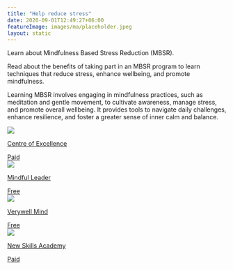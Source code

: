 ```yaml
---
title: "Help reduce stress"
date: 2020-09-01T12:49:27+06:00
featureImage: images/ma/placeholder.jpeg
layout: static
---
```


Learn about Mindfulness Based Stress Reduction (MBSR).

Read about the benefits of taking part in an MBSR program to learn techniques that reduce stress, enhance wellbeing, and promote mindfulness.

Learning MBSR involves engaging in mindfulness practices, such as meditation and gentle movement, to cultivate awareness, manage stress, and promote overall wellbeing. It provides tools to navigate daily challenges, enhance resilience, and foster a greater sense of inner calm and balance.

<a class="ma-link" href="https://www.centreofexcellence.com/shop/mindfulness-based-stress-reduction-mbsr-diploma-course/"><div class="ma-card ma-card-Learning"><div class="ma-icon"><img src ="/images/Icon-pound - learning - opacity.svg"/></div><div class="ma-name"><p>Centre of Excellence</p></div><div class="ma-paid-text"><span>Paid</span></div></div></a><a class="ma-link" href="https://www.mindfulleader.org/what-is-mbsr"><div class="ma-card ma-card-Learning"><div class="ma-icon"><img src ="/images/Icon-check - learning - opacity.svg"/></div><div class="ma-name"><p>Mindful Leader</p></div><div class="ma-paid-text"><span>Free</span></div></div></a><a class="ma-link" href="https://www.verywellmind.com/benefits-of-mindfulness-based-stress-reduction-88861"><div class="ma-card ma-card-Learning"><div class="ma-icon"><img src ="/images/Icon-check - learning - opacity.svg"/></div><div class="ma-name"><p>Verywell Mind</p></div><div class="ma-paid-text"><span>Free</span></div></div></a><a class="ma-link" href="https://www.awin1.com/cread.php?awinmid=31125&awinaffid=1198638&ued=https%3A%2F%2Fnewskillsacademy.com%2F"><div class="ma-card ma-card-Learning"><div class="ma-icon"><img src ="/images/Icon-pound - learning - opacity.svg"/></div><div class="ma-name"><p>New Skills Academy</p></div><div class="ma-paid-text"><span>Paid</span></div></div></a>  

<br/><br/>






